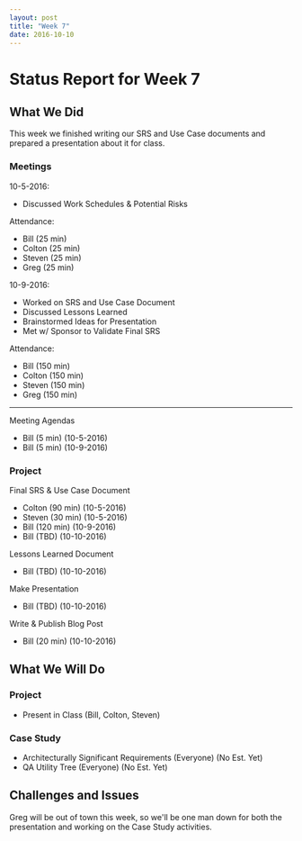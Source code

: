 ```yaml
---
layout: post
title: "Week 7"
date: 2016-10-10
---
```


# Status Report for Week 7

## What We Did

This week we finished writing our SRS and Use Case documents and prepared a presentation about it for class.

### Meetings

10-5-2016:

- Discussed Work Schedules & Potential Risks

Attendance:

- Bill (25 min)
- Colton (25 min)
- Steven (25 min)
- Greg (25 min)

10-9-2016:

- Worked on SRS and Use Case Document
- Discussed Lessons Learned
- Brainstormed Ideas for Presentation
- Met w/ Sponsor to Validate Final SRS

Attendance:

- Bill (150 min)
- Colton (150 min)
- Steven (150 min)
- Greg (150 min)

---

Meeting Agendas

- Bill (5 min) (10-5-2016)
- Bill (5 min) (10-9-2016)

### Project

Final SRS & Use Case Document

- Colton (90 min) (10-5-2016)
- Steven (30 min) (10-5-2016)
- Bill (120 min) (10-9-2016)
- Bill (TBD) (10-10-2016)

Lessons Learned Document

- Bill (TBD) (10-10-2016)

Make Presentation

- Bill (TBD) (10-10-2016)

Write & Publish Blog Post

- Bill (20 min) (10-10-2016)

## What We Will Do

### Project

- Present in Class (Bill, Colton, Steven)

### Case Study

- Architecturally Significant Requirements (Everyone) (No Est. Yet)
- QA Utility Tree (Everyone) (No Est. Yet)

## Challenges and Issues

Greg will be out of town this week, so we'll be one man down for both the presentation and working on the Case Study activities.
